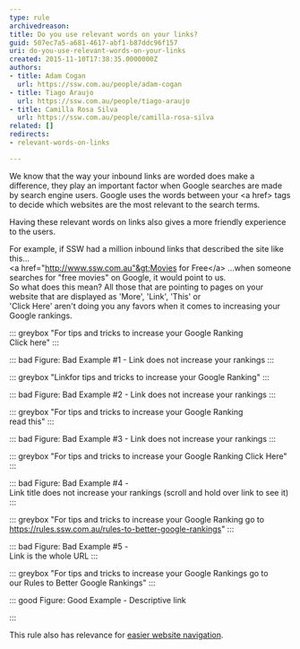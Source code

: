 ```yaml
---
type: rule
archivedreason: 
title: Do you use relevant words on your links?
guid: 507ec7a5-a681-4617-abf1-b87ddc96f157
uri: do-you-use-relevant-words-on-your-links
created: 2015-11-10T17:38:35.0000000Z
authors:
- title: Adam Cogan
  url: https://ssw.com.au/people/adam-cogan
- title: Tiago Araujo
  url: https://ssw.com.au/people/tiago-araujo
- title: Camilla Rosa Silva
  url: https://ssw.com.au/people/camilla-rosa-silva
related: []
redirects:
- relevant-words-on-links

---
```


We know that the way your inbound links are worded does make a difference, they play an important factor when Google searches are made by search engine users. Google uses the words between your &lt;a href&gt; tags to decide which websites are the most relevant to the search terms.

Having these relevant words on links also gives a more friendly experience to the users.

<!--endintro-->
 For example, if SSW had a million inbound links that described the site like this...  
&lt;a href="http://www.ssw.com.au"&gt;Movies for Free&lt;/a&gt;
...when someone searches for "free movies" on Google, it would point to us.  
So what does this mean? All those that are pointing to pages on your website that are displayed as 'More', 'Link', 'This' or 'Click Here' aren't doing you any favors when it comes to increasing your Google rankings.



::: greybox
"For tips and tricks to increase your Google Ranking <br>      Click here"
:::



::: bad
Figure: Bad Example #1 - Link does not increase your rankings
:::



::: greybox
"Linkfor tips and tricks to increase your Google Ranking"
:::



::: bad
Figure: Bad Example #2 - Link does not increase your rankings
:::



::: greybox
"For tips and tricks to increase your Google Ranking <br>      read this"
:::



::: bad
Figure: Bad Example #3 - Link does not increase your rankings
:::



::: greybox
"For tips and tricks to increase your Google Ranking Click Here"
:::



::: bad
Figure: Bad Example #4 - <br>      Link title does not increase your rankings (scroll and hold over link to see it)
:::



::: greybox
"For tips and tricks to increase your Google Ranking go to https://rules.ssw.com.au/rules-to-better-google-rankings"
:::



::: bad
Figure: Bad Example #5 - <br>      Link is the whole URL
:::



::: greybox
"For tips and tricks to increase your Google Rankings go to our Rules to Better Google Rankings"
:::



::: good
Figure: Good Example - Descriptive link

:::


This rule also has relevance for [easier website navigation](/rules-to-better-websites-navigation).

